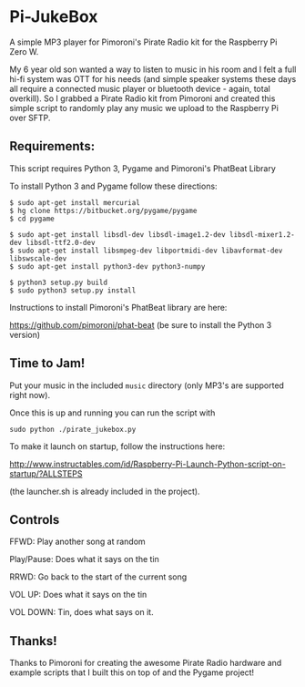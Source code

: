# Pi-JukeBox

A simple MP3 player for Pimoroni's Pirate Radio kit for the Raspberry Pi Zero W.

My 6 year old son wanted a way to listen to music in his room and I felt a full hi-fi system was OTT for his needs (and simple speaker systems these days all require a connected music player or bluetooth device - again, total overkill). So I grabbed a Pirate Radio kit from Pimoroni and created this simple script to randomly play any music we upload to the Raspberry Pi over SFTP.

## Requirements:

This script requires Python 3, Pygame and Pimoroni's PhatBeat Library

To install Python 3 and Pygame follow these directions:

```
$ sudo apt-get install mercurial 
$ hg clone https://bitbucket.org/pygame/pygame
$ cd pygame

$ sudo apt-get install libsdl-dev libsdl-image1.2-dev libsdl-mixer1.2-dev libsdl-ttf2.0-dev 
$ sudo apt-get install libsmpeg-dev libportmidi-dev libavformat-dev libswscale-dev
$ sudo apt-get install python3-dev python3-numpy

$ python3 setup.py build 
$ sudo python3 setup.py install
```

Instructions to install Pimoroni's PhatBeat library are here:

https://github.com/pimoroni/phat-beat (be sure to install the Python 3 version)

## Time to Jam!

Put your music in the included `music` directory (only MP3's are supported right now).

Once this is up and running you can run the script with

`sudo python ./pirate_jukebox.py`

To make it launch on startup, follow the instructions here:

http://www.instructables.com/id/Raspberry-Pi-Launch-Python-script-on-startup/?ALLSTEPS

(the launcher.sh is already included in the project).

## Controls

FFWD: Play another song at random

Play/Pause: Does what it says on the tin

RRWD: Go back to the start of the current song

VOL UP: Does what it says on the tin

VOL DOWN: Tin, does what says on it.

## Thanks!

Thanks to Pimoroni for creating the awesome Pirate Radio hardware and example scripts that I built this on top of and the Pygame project!


